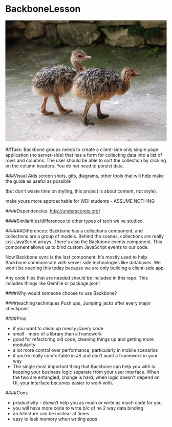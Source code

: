 # BackboneLesson

![Baby Ostrich](assets/backbone-ostrich.jpg)

##Task:
Backbone groups needs to create a client-side only single page application (no server-side) that has a form for collecting data into a list of rows and columns. The user should be able to sort the collection by clicking on the column headers. You do not need to persist data.

###Visual Aids
screen shots,
gifs,
diagrams,
other tools that will help make the guide as useful as possible

(but don't waste time on styling, this project is about content, not style).

make yours more approachable for WDI students - ASSUME NOTHING


####Dependencies:
http://underscorejs.org/


####Similarities/differences to other types of tech we've studied.

######Differences:
Backbone has a collections component, and collections are a group of models. Behind the scenes, collections are really just JavaScript arrays. There's also the Backbone events component. This component allows us to bind custom JavaScript events to our code.

Now Backbone sync is the last component. It's mostly used to help Backbone communicate with server side technologies like databases. We won't be needing this today because we are only building a client-side app.



Any code files that are needed should be included in this repo. This includes things like Gemfile or package.json!


####Why would someone choose to use Backbone?

####teaching techniques
Push ups, Jumping jacks after every major checkpoint

####Pros

- if you want to clean up messy jQuery code
- small - more of a library than a framework
- good for refactoring old code, cleaning things up and getting more modularity
- a lot more control over performance, particularly in mobile scenarios
- if you’re really comfortable in JS and don’t want a framework in your way
- The single most important thing that Backbone can help you with is keeping your business logic separate from your user interface. When the two are entangled, change is hard; when logic doesn't depend on UI, your interface becomes easier to work with.

####Cons

- productivity - doesn’t help you as much or write as much code for you
- you will have more code to write b/c of no 2 way data binding
- architecture can be unclear at times
- easy to leak memory when writing apps

